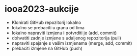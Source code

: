 # iooa2023-aukcije

- Klonirati GitHub repozitorij lokalno
- lokalno se prebaciti u granu od tima
- lokalno napraviti izmjenu i potvrditi je (add, commit)
- dohvatiti zadnje izmjene s udaljenog repozitorija (pull)
- napraviti spajanje s vašim izmjenama (merge, add, commit)
- prebaciti izmjene na GitHub (push)
